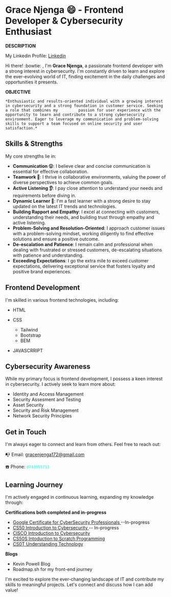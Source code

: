 **Grace Njenga :smile: - Frontend Developer & Cybersecurity Enthusiast**
======

**DESCRIPTION**

My Linkedin Profile: <a href="https://www.linkedin.com/in/Grace Njenga"> Linkedin </a> 

Hi there! :bowtie: , I'm **Grace Njenga**, a passionate frontend developer with a strong interest in cybersecurity. I'm constantly driven to learn and explore the ever-evolving world of IT, finding excitement in the daily challenges and opportunities it presents.

**OBJECTIVE**

    *Enthusiastic and results-oriented individual with a growing interest in cybersecurity and a strong foundation in customer service. Seeking a role that combines my         passion for user experience with the opportunity to learn and contribute to a strong cybersecurity environment. Eager to leverage my communication and problem-solving skills to support a team focused on online security and user satisfaction.*

**Skills & Strengths**
----

My core strengths lie in:

- **Communication 😮**: I believe clear and concise communication is essential for effective collaboration.
- **Teamwork 🤝**: I thrive in collaborative environments, valuing the power of diverse perspectives to achieve common goals.
- **Active Listening 👂**: I pay close attention to understand your needs and requirements before diving in.
- **Dynamic Learner 📖**: I'm a fast learner with a strong desire to stay updated on the latest IT trends and technologies.
- **Building Rapport and Empathy**: I excel at connecting with customers, understanding their needs, and building trust through empathy and active listening.
- **Problem-Solving and Resolution-Oriented**: I approach customer issues with a problem-solving mindset, working diligently to find effective solutions and ensure a positive outcome.
- **De-escalation and Patience**: I remain calm and professional when dealing with frustrated or stressed customers, de-escalating situations with patience and understanding.
- **Exceeding Expectations**: I go the extra mile to exceed customer expectations, delivering exceptional service that fosters loyalty and positive brand experiences.

**Frontend Development**
---

I'm skilled in various frontend technologies, including:

- HTML
- CSS
  
  - Tailwind
  - Bootstrap
  - BEM
  
- JAVASCRRIPT

**Cybersecurity Awareness**
-----

While my primary focus is frontend development, I possess a keen interest in cybersecurity. I actively seek to learn more about:

- Identity and Access Management
- Security Assesment and Testing
- Asset Security
- Security and Risk Management
- Network Security Principles

**Get in Touch**
-----

I'm always eager to connect and learn from others. Feel free to reach out:

📭 Email: gracenjenga172@gmail.com

☎️ Phone: <code style = "color : aqua">0743955713</code>

**Learning Journey**
-----

I'm actively engaged in continuous learning, expanding my knowledge through:

**Certifications both completed and in-progress**

- <a href=""> Google Certificate for CyberSecurity Professionals </a> --In-progress
- <a href=""> CS50 Introduction to Cybersecurity </a> -- In-progress
- <a href="https://www.credly.com/badges/82e3cf9b-fde0-4b89-a0f2-95731f2dea9b/public_url"> CISCO Introduction to Cybersecurity</a>
- <a href="https://certificates.cs50.io/11907449-b942-4b6a-bdf1-b33cbc7dc40a.pdf?size=letter"> CS50S Intoduction to Scratch Programming  </a>
- <a href="https://certificates.cs50.io/3769ef31-768c-45a4-b95b-31e5a9b7f43e.pdf?size=letter"> CS0T Understanding Technology </a>

**Blogs**

- Kevin Powell Blog
- Roadmap.sh for my front-end journey

I'm excited to explore the ever-changing landscape of IT and contribute my skills to meaningful projects. Let's connect and discuss how I can add value!

<!---
Grace-Njenga/Grace-Njenga is a ✨ special ✨ repository because its `README.md` (this file) appears on your GitHub profile.
You can click the Preview link to take a look at your changes.
--->
